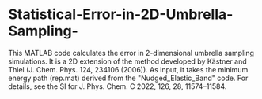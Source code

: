 # Statistical-Error-in-2D-Umbrella-Sampling-
This MATLAB code calculates the error in 2-dimensional umbrella sampling simulations. It is a 2D extension of the method developed by Kästner and Thiel (J. Chem. Phys. 124, 234106 (2006)). As input, it takes the minimum energy path (rep.mat) derived from the "Nudged_Elastic_Band" code. For details, see the SI for J. Phys. Chem. C 2022, 126, 28, 11574–11584.
